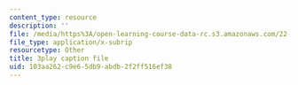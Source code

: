 ```yaml
---
content_type: resource
description: ''
file: /media/https%3A/open-learning-course-data-rc.s3.amazonaws.com/22-01-introduction-to-nuclear-engineering-and-ionizing-radiation-fall-2016/103aa262c9e65db9abdb2f2ff516ef38_kjX4HCtlJBY.vtt
file_type: application/x-subrip
resourcetype: Other
title: 3play caption file
uid: 103aa262-c9e6-5db9-abdb-2f2ff516ef38
---
```

